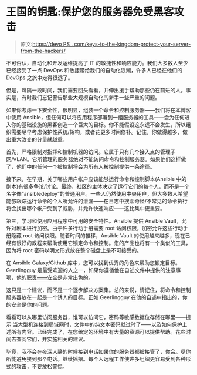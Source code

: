 # 王国的钥匙:保护您的服务器免受黑客攻击

> 原文:[https://devo PS . com/keys-to-the-kingdom-protect-your-server-from-the-hackers/](https://devops.com/keys-to-the-kingdom-protect-your-server-from-hackers/)

不可否认，自动化和开发运维提高了 IT 的敏捷性和响应能力。我们大多数人至少已经接受了一点 DevOps 和敏捷带给我们的自动化浪潮，许多人已经在他们的 DevOps 之旅中走得很远了。

但是，每隔一段时间，我们需要回头看看，并伸出援手帮助那些仍在前进的人。事实是，有时我们忘记警告那些大规模自动化的新手一些严重的问题。

如果你考虑一下安全性，很明显，组装一个命令和控制服务器——我们将在本博客中使用 Ansible，但任何可以将应用程序部署到一组服务器的工具——会为任何进入你的基础设施的黑客创造一个巨大的目标。你不能假设这永远不会发生，所以组织需要尽早考虑保护性系统/架构，或者花更多时间修补。记住，你做得越多，做出重大改变的分量就越重。

首先，严格限制对指挥和控制机器的访问。它属于只有几个接入点的管理子网/VLAN。它所管理的服务器绝对不能访问命令和控制服务器。如果他们这样做了，他们中的任何一个被控制将会为所有人被控制提供一条途径。

接下来，在早期，关于哪些用户帐户应该能够运行命令和控制脚本(Ansible 中的剧本)有很多争论/讨论。最终，社区的主体决定了运行它们的每个人，而不是一个名字像“ansibledeploy”的普通用户。一些人仍然使用中央用户，但大多数人希望能够跟踪运行命令的个人所允许的泄漏——在日志中搜索奇怪/不常见的命令执行将会找出哪个帐户受到了威胁，并允许快速响应——这比集中更重要。

第三，学习和使用应用程序中可用的安全特性。Ansible 提供 Ansible Vault，允许对剧本进行加密。由于许多行动手册需要 root 访问权限，加密允许这些行动手册隐藏 root 访问权限。随着时间的推移，Ansible Vault 的使用越来越多，现在已经有很好的教程来帮助使用它锁定命令和控制。您的产品也将有一个类似的工具，因为将 root 密码以明文形式放在整个磁盘上是不可接受的。

在 Ansible Galaxy/Github 库中，您可以找到优秀的角色来帮助您锁定目标。Geerlingguy 是最受欢迎的人之一，如果你遵循他在自述文件中提供的注意事项，他的[职责——安全](https://github.com/geerlingguy/ansible-role-security)是非常出色的。

这只是一个建议，而不是一个逐步解决方案集。总的来说，请记住，将命令和控制服务器放在一起是一个诱人的目标。正如 Geerlingguy 在他的自述中指出的，你的安全是你的问题。

看看可以从哪里访问服务器，谁可以访问它，密码等敏感数据位存储在哪里——提示:当大型机连接到局域网时，文件中的纯文本密码就过时了——以及如何保护上述所有内容。已经完成了，在您给定的环境中有大量的资源可以提供帮助。花些时间去查阅它们，并实施相关的建议。

毕竟，我不会在夜深人静的时候接到电话如果你的服务器都被接管了，你会。尽你所能避免接到那个电话。继续摇摆。每个人远程工作使许多组织更容易受到各种形式的攻击，不要放松警惕。